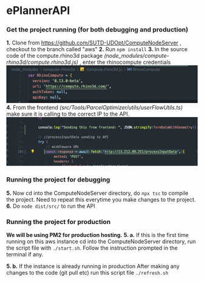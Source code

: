 # ePlannerAPI


### Get the project running (for both debugging and production)
**1.** Clone from https://github.com/SUTD-UDOpt/ComputeNodeServer , checkout to the branch called "aws" 
**2.** Run `npm install`
**3.** In the source code of the compute.rhino3d package *(node_modules/compute-rhino3d/compute.rhino3d.js)* , enter the rhinocompute credentials
    ![module](img/compute.rhino3d.png)
**4.** From the frontend *(src/Tools/ParcelOptimizer/utils/userFlowUtils.ts)* make sure it is calling to the correct IP to the API.
    ![userUtil](img/userUtil.png)



### Running the project for debugging
**5.** Now cd into the ComputeNodeServer directory, do `npx tsc` to compile the project. Need to repeat this everytime you make changes to the project.
**6.** Do `node dist/src/` to run the API


### Running the project for production
**We will be using PM2 for production hosting.**
**5. a.** If this is the first time running on this aws instance
cd into the ComputeNodeServer directory, run the script file with `./start.sh`. Follow the instruction prompted in the terminal if any.

**5. b.** If the instance is already running in production
After making any changes to the code (git pull etc) run this script file `./refresh.sh`

   
